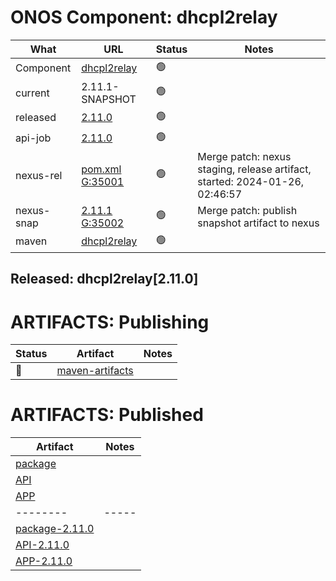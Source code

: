 ONOS Component: dhcpl2relay
===========================

| What | URL | Status | Notes |
| ---- | --- | ------ | ----- |
| Component  | [dhcpl2relay](https://gerrit.opencord.org/plugins/gitiles/dhcpl2relay) | :green_circle: | |
| current    | 2.11.1-SNAPSHOT | :green_circle: | |    
| released   | [2.11.0](https://mvnrepository.com/artifact/org.opencord/dhcpl2relay) | :green_circle: | |
| api-job    | [2.11.0](https://jenkins.opencord.org/job/onos-app-release/306/console) | :green_circle: | |
| nexus-rel  | [pom.xml](https://gerrit.opencord.org/plugins/gitiles/dhcpl2relay/+/13c0d4787658dbb2a0a4d6395da58bb40dbab617/pom.xml) <br> [G:35001](https://gerrit.opencord.org/c/dhcpl2relay/+/35001) | :green_circle: | Merge patch: nexus staging, release artifact, started: 2024-01-26, 02:46:57 |
| nexus-snap | [2.11.1](https://gerrit.opencord.org/plugins/gitiles/dhcpl2relay/+/refs/heads/master/pom.xml) <br> [G:35002](https://gerrit.opencord.org/c/dhcpl2relay/+/35002) | :green_circle: | Merge patch: publish snapshot artifact to nexus |
| maven      | [dhcpl2relay](https://mvnrepository.com/artifact/org.opencord/dhcpl2relay) | :green_circle: | | Release staged on nexus, publishing to mvc |

## Released: dhcpl2relay[2.11.0]
    
ARTIFACTS: Publishing
=====================

| Status   | Artifact         | Notes |
| ------   | ---------------- | ----- |
| :hammer: | [maven-artifacts](maven-artifacts.md) | |

ARTIFACTS: Published
====================
    
| Artifact | Notes |
| -------- | ----- |
| [package](https://mvnrepository.com/artifact/org.opencord/dhcpl2relay) | |
| [API](https://mvnrepository.com/artifact/org.opencord/dhcpl2relay-api) | |
| [APP](https://mvnrepository.com/artifact/org.opencord/dhcpl2relay-app) | |
| -------- | ----- |
| [package-2.11.0](https://mvnrepository.com/artifact/org.opencord/dhcpl2relay/2.11.0) | |
| [API-2.11.0](https://mvnrepository.com/artifact/org.opencord/dhcpl2relay-api/2.11.0) | |
| [APP-2.11.0](https://mvnrepository.com/artifact/org.opencord/dhcpl2relay-app/2.11.0) | |

